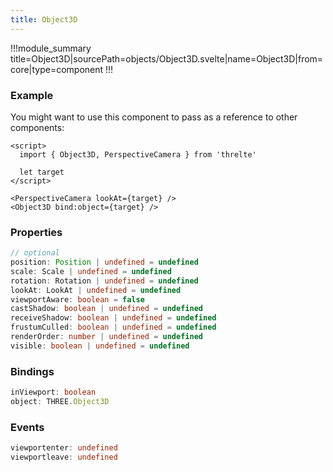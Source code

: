 ```yaml
---
title: Object3D
---
```


!!!module_summary title=Object3D|sourcePath=objects/Object3D.svelte|name=Object3D|from=core|type=component
!!!

### Example

You might want to use this component to pass as a reference to other components:

```svelte
<script>
  import { Object3D, PerspectiveCamera } from 'threlte'

  let target
</script>

<PerspectiveCamera lookAt={target} />
<Object3D bind:object={target} />
```

### Properties

```ts
// optional
position: Position | undefined = undefined
scale: Scale | undefined = undefined
rotation: Rotation | undefined = undefined
lookAt: LookAt | undefined = undefined
viewportAware: boolean = false
castShadow: boolean | undefined = undefined
receiveShadow: boolean | undefined = undefined
frustumCulled: boolean | undefined = undefined
renderOrder: number | undefined = undefined
visible: boolean | undefined = undefined
```

### Bindings

```ts
inViewport: boolean
object: THREE.Object3D
```

### Events

```ts
viewportenter: undefined
viewportleave: undefined
```
